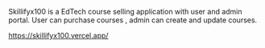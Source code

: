 Skillifyx100 is a EdTech course selling application with user and admin portal. User can purchase courses , admin can create and update courses.

https://skillifyx100.vercel.app/
